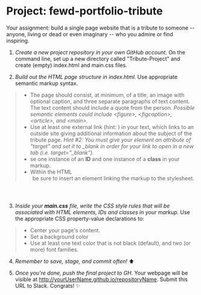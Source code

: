 # Project: fewd-portfolio-tribute 

Your assignment: build a single page website that is a tribute to someone -- anyone, living or dead or even imaginary -- who you admire or find inspiring. 

1. *Create a new project repository in your own GitHub account.* On the command line, set up a new directory called "Tribute-Project" and create (empty) index.html and main.css files. 

2. *Build out the HTML page structure in index.html.* Use appropriate semantic markup syntax. 
  > -   The page should consist, at minimum, of a title, an image with optional caption, and three separate paragraphs of text content. The text content should include a quote from the person. _Possible semantic elements could include \<figure\>, \<figcaption\>, \<article>, and \<main>._ 
>  -   Use at least one external link (hint: <a></a>) in your text, which links to an outside site giving additional information about the subject of the tribute page. *Hint #2: You must give your element an attribute of "target" and set it to _blank in order for your link to open in a new tab (i.e. target="_blank").*
>  -   se one instance of an **ID** and one instance of a **class** in your markup.
>  -   Within the HTML <header> be sure to insert an element linking the markup to the stylesheet.

3. *Inside your **main.css** file, write the CSS style rules that will be associated with HTML elements, IDs and classes in your markup.* Use the appropriate CSS property-value declarations to:
>  -   Center your page's content.
>  -   Set a background color
>  -   Use at least one text color that is not black (default), and two (or more) font families. 

4. *Remember to save, stage, and commit often!* :arrow_up:

5. *Once you're done, push the final project to GH.* Your webpage will be visible at http://yourUserName.github.io/repositoryName. Submit this URL to Slack. Congrats! :sparkles: